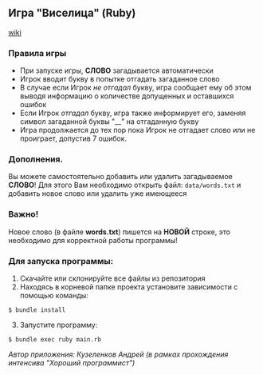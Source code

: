 ## Игра "Виселица" (Ruby)
<a href="https://ru.wikipedia.org/wiki/%D0%92%D0%B8%D1%81%D0%B5%D0%BB%D0%B8%D1%86%D0%B0_(%D0%B8%D0%B3%D1%80%D0%B0)">wiki</a>

### Правила игры
- При запуске игры, **СЛОВО** загадывается автоматически
- Игрок вводит букву в попытке отгадать загаданное слово
- В случае если Игрок *не отгадал* букву, игра сообщает ему об этом выводя информацию о количестве допущенных и оставшихся ошибок
- Если Игрок *отгадал* букву, игра также информирует его, заменяя символ загаданной буквы "__" на отгаданную букву
- Игра продолжается до тех пор пока Игрок не отгадает слово или не проиграет, допустив 7 ошибок.

### Дополнения.
Вы можете самостоятельно добавить или удалить загадываемое **СЛОВО**!
Для этого Вам необходимо открыть файл: ```data/words.txt``` и добавить новое слово или удалить уже имеющееся

### **Важно!**
Новое слово (в файле **words.txt**) пишется на **НОВОЙ** строке, это необходимо для корректной работы программы!

### Для запуска программы:
1. Скачайте или склонируйте все файлы из репозитория
2. Находясь в корневой папке проекта установите зависимости с помощью команды:
```
$ bundle install
```
3. Запустите программу:
```
$ bundle exec ruby main.rb
```

*Автор приложения: Кузеленков Андрей (в рамках прохождения интенсива "Хороший программист")*